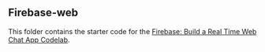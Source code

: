 ## Firebase-web

This folder contains the starter code for the [Firebase: Build a Real Time Web Chat App Codelab](https://codelabs.developers.google.com/codelabs/firebase-web/).



